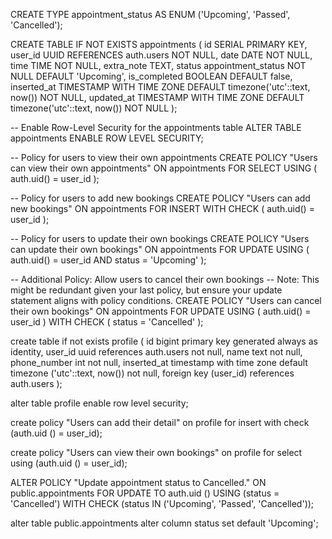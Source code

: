 CREATE TYPE appointment_status AS ENUM ('Upcoming', 'Passed', 'Cancelled');

CREATE TABLE IF NOT EXISTS appointments (
id SERIAL PRIMARY KEY,
user_id UUID REFERENCES auth.users NOT NULL,
date DATE NOT NULL,
time TIME NOT NULL,
extra_note TEXT,
status appointment_status NOT NULL DEFAULT 'Upcoming',
is_completed BOOLEAN DEFAULT false,
inserted_at TIMESTAMP WITH TIME ZONE DEFAULT timezone('utc'::text, now()) NOT NULL,
updated_at TIMESTAMP WITH TIME ZONE DEFAULT timezone('utc'::text, now()) NOT NULL
);

-- Enable Row-Level Security for the appointments table
ALTER TABLE appointments ENABLE ROW LEVEL SECURITY;

-- Policy for users to view their own appointments
CREATE POLICY "Users can view their own appointments" ON appointments
FOR SELECT USING (
auth.uid() = user_id
);

-- Policy for users to add new bookings
CREATE POLICY "Users can add new bookings" ON appointments
FOR INSERT WITH CHECK (
auth.uid() = user_id
);

-- Policy for users to update their own bookings
CREATE POLICY "Users can update their own bookings" ON appointments
FOR UPDATE USING (
auth.uid() = user_id AND status = 'Upcoming'
);

-- Additional Policy: Allow users to cancel their own bookings
-- Note: This might be redundant given your last policy, but ensure your update statement aligns with policy conditions.
CREATE POLICY "Users can cancel their own bookings" ON appointments
FOR UPDATE USING (
auth.uid() = user_id
) WITH CHECK (
status = 'Cancelled'
);

create table if not exists
profile (
id bigint primary key generated always as identity,
user_id uuid references auth.users not null,
name text not null,
phone_number int not null,
inserted_at timestamp with time zone default timezone ('utc'::text, now()) not null,
foreign key (user_id) references auth.users
);

alter table profile enable row level security;

create policy "Users can add their detail" on profile for insert
with
check (auth.uid () = user_id);

create policy "Users can view their own bookings" on profile
for select using (auth.uid () = user_id);

ALTER POLICY "Update appointment status to Cancelled." ON public.appointments
FOR UPDATE
TO auth.uid () USING (status = 'Cancelled')
WITH
CHECK (status IN ('Upcoming', 'Passed', 'Cancelled'));

alter table public.appointments
alter column status
set default 'Upcoming';
